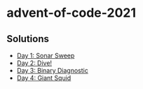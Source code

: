 # advent-of-code-2021

## Solutions

- [Day 1: Sonar Sweep](./src/01/sonar_sweep.go)
- [Day 2: Dive!](./src/02/dive.go)
- [Day 3: Binary Diagnostic](./src/03/binary_diagnostic.go)
- [Day 4: Giant Squid](./src/04/giant_squid.go)